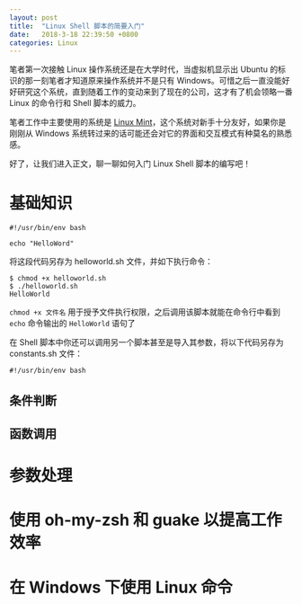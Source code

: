 ```yaml
---
layout: post
title:  "Linux Shell 脚本的简要入门"
date:   2018-3-18 22:39:50 +0800
categories: Linux
---
```


笔者第一次接触 Linux 操作系统还是在大学时代，当虚拟机显示出 Ubuntu 的标识的那一刻笔者才知道原来操作系统并不是只有 Windows。可惜之后一直没能好好研究这个系统，直到随着工作的变动来到了现在的公司，这才有了机会领略一番 Linux 的命令行和 Shell 脚本的威力。

笔者工作中主要使用的系统是 [Linux Mint](https://www.linuxmint.com)，这个系统对新手十分友好，如果你是刚刚从 Windows 系统转过来的话可能还会对它的界面和交互模式有种莫名的熟悉感。

好了，让我们进入正文，聊一聊如何入门 Linux Shell 脚本的编写吧！

# 基础知识

```shell
#!/usr/bin/env bash

echo "HelloWord"
```

将这段代码另存为 helloworld.sh 文件，并如下执行命令：

```shell
$ chmod +x helloworld.sh
$ ./helloworld.sh
HelloWorld
```

`chmod +x 文件名` 用于授予文件执行权限，之后调用该脚本就能在命令行中看到 `echo` 命令输出的 `HelloWorld` 语句了

在 Shell 脚本中你还可以调用另一个脚本甚至是导入其参数，将以下代码另存为 constants.sh 文件：

```shell
#!/usr/bin/env bash
```

## 条件判断

## 函数调用

# 参数处理

# 使用 oh-my-zsh 和 guake 以提高工作效率

# 在 Windows 下使用 Linux 命令